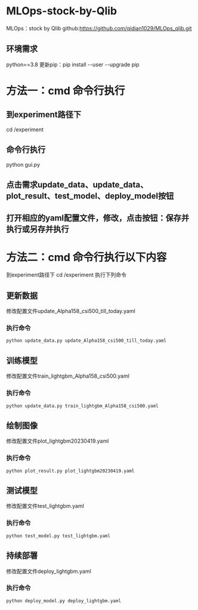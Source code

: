 # MLOps-stock-by-Qlib
MLOps：stock by Qlib
github:https://github.com/qidian1029/MLOps_qlib.git
## 环境需求
python==3.8
更新pip：pip install --user --upgrade pip

# 方法一：cmd 命令行执行
 ## 到experiment路径下
   cd /experiment
 ## 命令行执行
   python gui.py
## 点击需求update_data、update_data、plot_result、test_model、deploy_model按钮
## 打开相应的yaml配置文件，修改，点击按钮：保存并执行或另存并执行

# 方法二：cmd 命令行执行以下内容
到experiment路径下 
  cd /experiment
  执行下列命令
  ## 更新数据
  修改配置文件update_Alpha158_csi500_till_today.yaml
  ### 执行命令
    python update_data.py update_Alpha158_csi500_till_today.yaml
    
  ## 训练模型
  修改配置文件train_lightgbm_Alpha158_csi500.yaml
  ### 执行命令
    python update_data.py train_lightgbm_Alpha158_csi500.yaml
  
  ## 绘制图像
  修改配置文件plot_lightgbm20230419.yaml
  ### 执行命令
    python plot_result.py plot_lightgbm20230419.yaml
    
  ## 测试模型
  修改配置文件test_lightgbm.yaml
  ### 执行命令
    python test_model.py test_lightgbm.yaml
    
  ## 持续部署
  修改配置文件deploy_lightgbm.yaml
  ### 执行命令
    python deploy_model.py deploy_lightgbm.yaml
